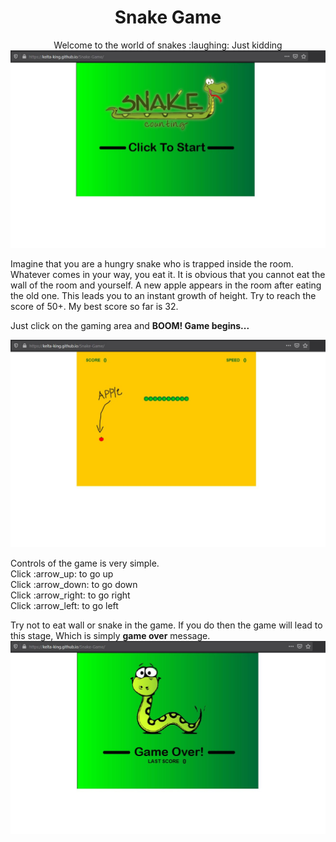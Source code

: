 <h1 align="center">Snake Game</h1>
<p align="center">Welcome to the world of snakes :laughing: Just kidding
<img src="https://github.com/Kelta-King/Snake-Game/blob/master/images/Home.JPG">
<p>Imagine that you are a hungry snake who is trapped inside the room. Whatever comes in your way, you eat it. It is obvious that you cannot eat the wall of the room and yourself. A new apple appears in the room after eating the old one. This leads you to an instant growth of height. Try to reach the score of 50+. My best score so far is 32.</p>
<p>Just click on the gaming area and <b>BOOM! Game begins...</b></p>
<img src="https://github.com/Kelta-King/Snake-Game/blob/master/images/game.JPG">
<p>
Controls of the game is very simple.<br>
Click :arrow_up: to go up <br>
Click :arrow_down: to go down <br>
Click :arrow_right: to go right <br>
Click :arrow_left: to go left <br>
</p>
<p>Try not to eat wall or snake in the game. If you do then the game will lead to this stage, Which is simply <b>game over</b> message.
<img src="https://github.com/Kelta-King/Snake-Game/blob/master/images/gameOver.JPG">
